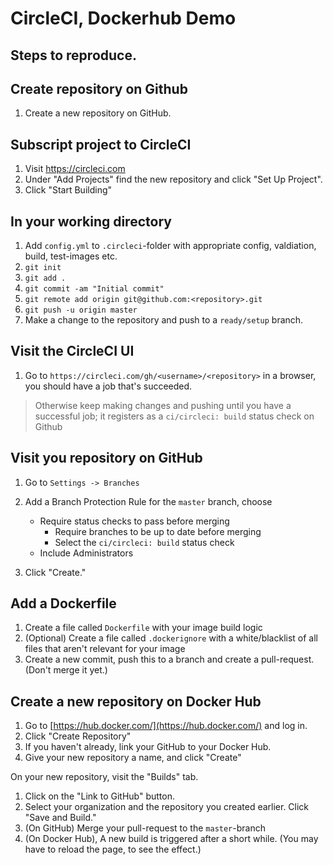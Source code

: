 # CircleCI, Dockerhub Demo

## Steps to reproduce.

## Create repository on Github

1. Create a new repository on GitHub.

## Subscript project to CircleCI

1. Visit https://circleci.com
1. Under "Add Projects" find the new repository and click "Set Up Project".
1. Click "Start Building"

## In your working directory

1. Add `config.yml` to `.circleci`-folder with appropriate config,
    valdiation, build, test-images etc.
1. `git init`
1. `git add .`
1. `git commit -am "Initial commit"`
1. `git remote add origin git@github.com:<repository>.git`
1. `git push -u origin master`
1. Make a change to the repository and push to a `ready/setup` branch.

## Visit the CircleCI UI

1. Go to `https://circleci.com/gh/<username>/<repository>` in a browser,
    you should have a job that's succeeded.

> Otherwise keep making changes and pushing until you have a successful job; it registers as a `ci/circleci: build` status check on Github

## Visit you repository on GitHub

1. Go to `Settings -> Branches`
1. Add a Branch Protection Rule for the `master` branch, choose
    - Require status checks to pass before merging
        - Require branches to be up to date before merging
        - Select the `ci/circleci: build` status check
    - Include Administrators

1. Click "Create."

## Add a Dockerfile

1. Create a file called `Dockerfile` with your image build logic
1. (Optional) Create a file called `.dockerignore` with a white/blacklist of all files that aren't relevant for your image
1. Create a new commit, push this to a branch and create a pull-request. (Don't merge it yet.)

## Create a new repository on Docker Hub

1. Go to [https://hub.docker.com/](https://hub.docker.com/) and log in.
1. Click "Create Repository"
1. If you haven't already, link your GitHub to your Docker Hub.
1. Give your new repository a name, and click "Create"

On your new repository, visit the "Builds" tab.

1. Click on the "Link to GitHub" button.
1. Select your organization and the repository you created earlier. Click "Save and Build."
1. (On GitHub) Merge your pull-request to the `master`-branch
1. (On Docker Hub), A new build is triggered after a short while. (You may have to reload the page, to see the effect.)
